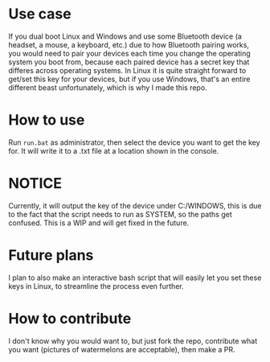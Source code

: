 # Use case
If you dual boot Linux and Windows and use some Bluetooth device (a headset, a mouse, a keyboard, etc.) due to how Bluetooth pairing works, you would need to pair your devices each time you change the operating system you boot from, because each paired device has a secret key that differes across operating systems. In Linux it is quite straight forward to get/set this key for your devices, but if you use Windows, that's an entire different beast unfortunately, which is why I made this repo.

# How to use
Run `run.bat` as administrator, then select the device you want to get the key for. It will write it to a .txt file at a location shown in the console.

# NOTICE
Currently, it will output the key of the device under C:/WINDOWS, this is due to the fact that the script needs to run as SYSTEM, so the paths get confused. This is a WIP and will get fixed in the future.

# Future plans
I plan to also make an interactive bash script that will easily let you set these keys in Linux, to streamline the process even further.

# How to contribute
I don't know why you would want to, but just fork the repo, contribute what you want (pictures of watermelons are acceptable), then make a PR.
